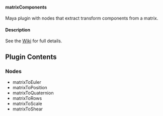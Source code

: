 #### matrixComponents
Maya plugin with nodes that extract transform components from a matrix.

#### Description
See the [Wiki](https://github.com/yantor3d/matrixComponents/wiki) for full details.

## Plugin Contents
### Nodes
- matrixToEuler
- matrixToPosition
- matrixToQuaternion
- matrixToRows
- matrixToScale
- matrixToShear
